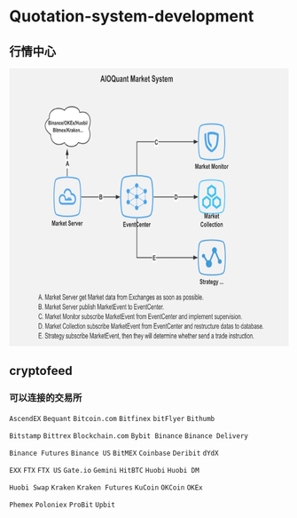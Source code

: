 # Quotation-system-development
## 行情中心
<img src="https://github.com/SelenaMa9812/Quotation_system_development/blob/main/images/%E8%A1%8C%E6%83%85%E4%B8%AD%E5%BF%83.jpg" width="800" height="500" />

## cryptofeed
### 可以连接的交易所
`AscendEX`   `Bequant`   `Bitcoin.com`   `Bitfinex`    `bitFlyer`   `Bithumb`

`Bitstamp`   `Bittrex`   `Blockchain.com`    `Bybit Binance`   `Binance Delivery`

`Binance Futures`   `Binance US`    `BitMEX`    `Coinbase`    `Deribit`   `dYdX`

`EXX`   `FTX`   `FTX US`    `Gate.io`   `Gemini`    `HitBTC`    `Huobi`   `Huobi DM`

`Huobi Swap`    `Kraken`    `Kraken Futures`    `KuCoin`    `OKCoin`    `OKEx`

`Phemex`    `Poloniex`    `ProBit`    `Upbit`






